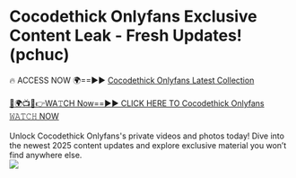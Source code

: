# Cocodethick Onlyfans Exclusive Content Leak - Fresh Updates! (pchuc)

🔥 ACCESS NOW 🌍==►► <a href="https://tinyurl.com/kvy9nzfs" rel="nofollow">Cocodethick Onlyfans Latest Collection</a>
<br><br>
[🔴🌍📺📱👉WA𝚃CH Now==►► CLICK HERE TO Cocodethick Onlyfans 𝚆𝙰𝚃𝙲𝙷 NOW](https://tinyurl.com/kvy9nzfs)
<br><br>
Unlock Cocodethick Onlyfans's private videos and photos today! Dive into the newest 2025 content updates and explore exclusive material you won’t find anywhere else.
<br>
<a href="https://tinyurl.com/kvy9nzfs" rel="nofollow" data-target="animated-image.originalLink"><img src="https://camo.githubusercontent.com/8a4f000d20f83aca3bf7ec5f350d767afa0574a8a352519fd8cfa583a6f93a33/68747470733a2f2f692e696d6775722e636f6d2f644a486b345a712e676966" data-canonical-src="https://i.imgur.com/dJHk4Zq.gif" style="max-width: 100%; display: inline-block;" data-target="animated-image.originalImage"></a>
<br>
